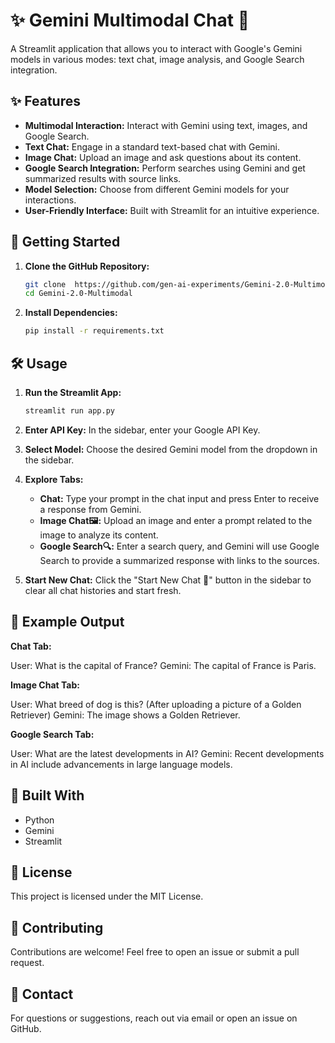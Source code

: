 # ✨ Gemini Multimodal Chat 🚀

A Streamlit application that allows you to interact with Google's Gemini models in various modes: text chat, image analysis, and Google Search integration.

## ✨ Features

*   **Multimodal Interaction:** Interact with Gemini using text, images, and Google Search.
*   **Text Chat:** Engage in a standard text-based chat with Gemini.
*   **Image Chat:** Upload an image and ask questions about its content.
*   **Google Search Integration:** Perform searches using Gemini and get summarized results with source links.
*   **Model Selection:** Choose from different Gemini models for your interactions.
*   **User-Friendly Interface:** Built with Streamlit for an intuitive experience.

## 🚀 Getting Started

1.  **Clone the GitHub Repository:** 
    ```bash
    git clone  https://github.com/gen-ai-experiments/Gemini-2.0-Multimodal.git
    cd Gemini-2.0-Multimodal
    ```

2.  **Install Dependencies:**
    ```bash
    pip install -r requirements.txt
    ```

## 🛠️ Usage

1.  **Run the Streamlit App:**
    ```bash
    streamlit run app.py
    ```

2.  **Enter API Key:** In the sidebar, enter your Google API Key.

3.  **Select Model:** Choose the desired Gemini model from the dropdown in the sidebar.

4.  **Explore Tabs:**
    *   **Chat:** Type your prompt in the chat input and press Enter to receive a response from Gemini.
    *   **Image Chat🖼️:** Upload an image and enter a prompt related to the image to analyze its content.
    *   **Google Search🔍:** Enter a search query, and Gemini will use Google Search to provide a summarized response with links to the sources.

5.  **Start New Chat:** Click the "Start New Chat 💬" button in the sidebar to clear all chat histories and start fresh.

## 📘 Example Output

**Chat Tab:**

User: What is the capital of France?
Gemini: The capital of France is Paris.

**Image Chat Tab:**

User: What breed of dog is this? (After uploading a picture of a Golden Retriever)
Gemini: The image shows a Golden Retriever.

**Google Search Tab:**

User: What are the latest developments in AI?
Gemini: Recent developments in AI include advancements in large language models.

## 🧠 Built With

*   Python
*   Gemini
*   Streamlit

## 📄 License

This project is licensed under the MIT License.

## 🙌 Contributing

Contributions are welcome! Feel free to open an issue or submit a pull request.

## 📩 Contact

For questions or suggestions, reach out via email or open an issue on GitHub.

